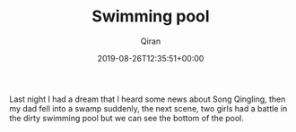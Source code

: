 ﻿---
title: Swimming pool
author: Qiran
type: post
date: 2019-08-26T12:35:51+00:00
aliases: ["/swimming-pool/"]
s:
  - Dream
---
Last night I had a dream that I heard some news about Song Qingling, then my dad fell into a swamp suddenly, the next scene, two girls had a battle in the dirty swimming pool but we can see the bottom of the pool.
